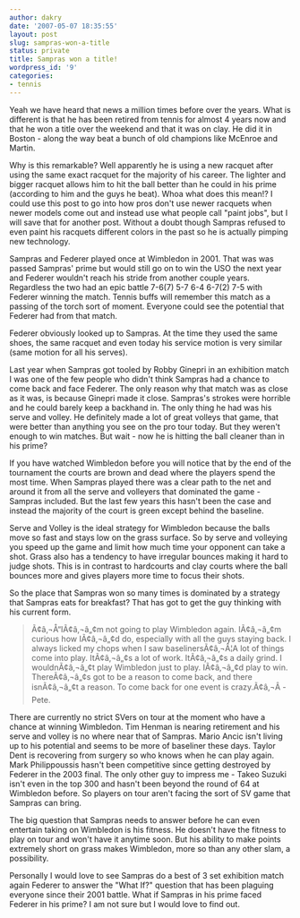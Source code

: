 ```yaml
---
author: dakry
date: '2007-05-07 18:35:55'
layout: post
slug: sampras-won-a-title
status: private
title: Sampras won a title!
wordpress_id: '9'
categories:
- tennis
---
```


Yeah we have heard that news a million times before over the years. What is
different is that he has been retired from tennis for almost 4 years now and
that he won a title over the weekend and that it was on clay. He did it in
Boston - along the way beat a bunch of old champions like McEnroe and Martin.

Why is this remarkable? Well apparently he is using a new racquet after using
the same exact racquet for the majority of his career. The lighter and bigger
racquet allows him to hit the ball better than he could in his prime
(according to him and the guys he beat). Whoa what does this mean!? I could
use this post to go into how pros don't use newer racquets when newer models
come out and instead use what people call "paint jobs", but I will save that
for another post. Without a doubt though Sampras refused to even paint his
racquets different colors in the past so he is actually pimping new
technology.

Sampras and Federer played once at Wimbledon in 2001. That was was passed
Sampras' prime but would still go on to win the USO the next year and Federer
wouldn't reach his stride from another couple years. Regardless the two had an
epic battle 7-6(7) 5-7 6-4 6-7(2) 7-5 with Federer winning the match. Tennis
buffs will remember this match as a passing of the torch sort of moment.
Everyone could see the potential that Federer had from that match.

Federer obviously looked up to Sampras. At the time they used the same shoes,
the same racquet and even today his service motion is very similar (same
motion for all his serves).

Last year when Sampras got tooled by Robby Ginepri in an exhibition match I
was one of the few people who didn't think Sampras had a chance to come back
and face Federer. The only reason why that match was as close as it was, is
because Ginepri made it close. Sampras's strokes were horrible and he could
barely keep a backhand in. The only thing he had was his serve and volley. He
definitely made a lot of great volleys that game, that were better than
anything you see on the pro tour today. But they weren't enough to win
matches. But wait - now he is hitting the ball cleaner than in his prime?

If you have watched Wimbledon before you will notice that by the end of the
tournament the courts are brown and dead where the players spend the most
time. When Sampras played there was a clear path to the net and around it from
all the serve and volleyers that dominated the game - Sampras included. But
the last few years this hasn't been the case and instead the majority of the
court is green except behind the baseline.

Serve and Volley is the ideal strategy for Wimbledon because the balls move so
fast and stays low on the grass surface. So by serve and volleying you speed
up the game and limit how much time your opponent can take a shot. Grass also
has a tendency to have irregular bounces making it hard to judge shots. This
is in contrast to hardcourts and clay courts where the ball bounces more and
gives players more time to focus their shots.

So the place that Sampras won so many times is dominated by a strategy that
Sampras eats for breakfast? That has got to get the guy thinking with his
current form.

> Ã¢â‚¬Å“IÃ¢â‚¬â„¢m not going to play Wimbledon again. IÃ¢â‚¬â„¢m curious how
IÃ¢â‚¬â„¢d do, especially with all the guys staying back. I always licked my
chops when I saw baselinersÃ¢â‚¬Â¦A lot of things come into play. ItÃ¢â‚¬â„¢s
a lot of work. ItÃ¢â‚¬â„¢s a daily grind. I wouldnÃ¢â‚¬â„¢t play Wimbledon
just to play. IÃ¢â‚¬â„¢d play to win. ThereÃ¢â‚¬â„¢s got to be a reason to
come back, and there isnÃ¢â‚¬â„¢t a reason. To come back for one event is
crazy.Ã¢â‚¬Â - Pete.

There are currently no strict SVers on tour at the moment who have a chance at
winning Wimbledon. Tim Henman is nearing retirement and his serve and volley
is no where near that of Sampras. Mario Ancic isn't living up to his potential
and seems to be more of baseliner these days. Taylor Dent is recovering from
surgery so who knows when he can play again. Mark Philippoussis hasn't been
competitive since getting destroyed by Federer in the 2003 final. The only
other guy to impress me - Takeo Suzuki isn't even in the top 300 and hasn't
been beyond the round of 64 at Wimbledon before. So players on tour aren't
facing the sort of SV game that Sampras can bring.

The big question that Sampras needs to answer before he can even entertain
taking on Wimbledon is his fitness. He doesn't have the fitness to play on
tour and won't have it anytime soon. But his ability to make points extremely
short on grass makes Wimbledon, more so than any other slam, a possibility.

Personally I would love to see Sampras do a best of 3 set exhibition match
again Federer to answer the "What If?" question that has been plaguing
everyone since their 2001 battle. What if Sampras in his prime faced Federer
in his prime? I am not sure but I would love to find out.

